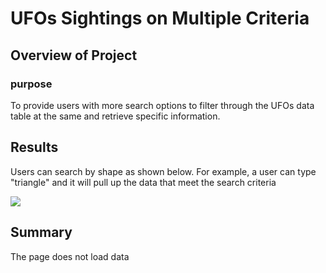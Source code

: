 # UFOs Sightings on Multiple Criteria

## Overview of Project

### purpose

To provide users with more search options to filter through the UFOs data table at the same and retrieve specific information.

## Results

Users can search by shape as shown below. For example, a user can type "triangle" and it will pull up the data that meet the search criteria

![](filterByshape.PNG)

## Summary

The page does not load data